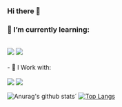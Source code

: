 ### Hi there 👋
### 🌱 I’m currently learning:
<br>
<image src="https://img.shields.io/badge/HTML5-E34F26?style=for-the-badge&logo=html5&logoColor=white" />
<image src="https://img.shields.io/badge/CSS-239120?&style=for-the-badge&logo=css3&logoColor=white" />
<br><br>
- 🤔 I Work with: <br><br> <image src="https://img.shields.io/badge/HTML5-E34F26?style=for-the-badge&logo=html5&logoColor=white" />
  <image src="https://img.shields.io/badge/CSS-239120?&style=for-the-badge&logo=css3&logoColor=white" />
  
![Anurag's github stats](https://github-readme-stats.vercel.app/api?username=micha-lieber&show_icons=true&theme=synthwave)´
[![Top Langs](https://github-readme-stats.vercel.app/api/top-langs/?username=micha-lieber&langs_count=3&show_icons=true&theme=synthwave)](https://youtu.be/dQw4w9WgXcQ)
